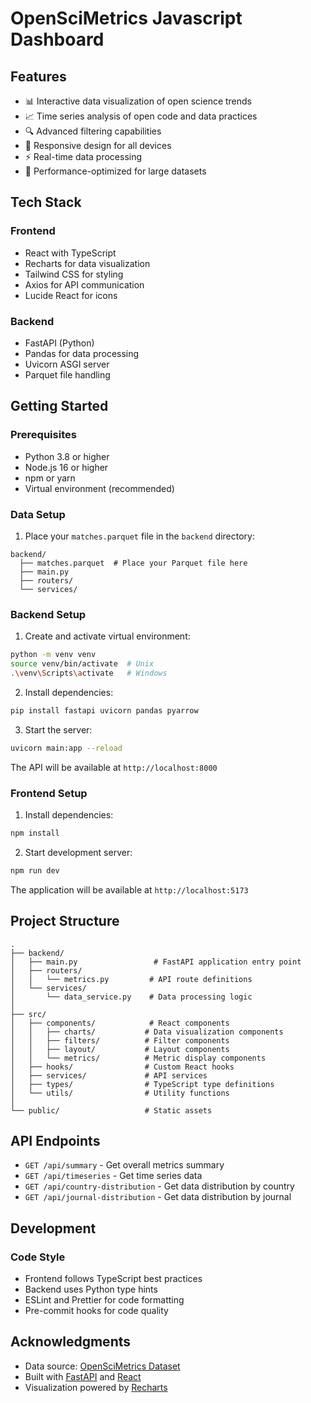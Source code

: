 # OpenSciMetrics Javascript Dashboard

## Features

- 📊 Interactive data visualization of open science trends
- 📈 Time series analysis of open code and data practices
- 🔍 Advanced filtering capabilities
- 📱 Responsive design for all devices
- ⚡ Real-time data processing
- 🎯 Performance-optimized for large datasets

## Tech Stack

### Frontend
- React with TypeScript
- Recharts for data visualization
- Tailwind CSS for styling
- Axios for API communication
- Lucide React for icons

### Backend
- FastAPI (Python)
- Pandas for data processing
- Uvicorn ASGI server
- Parquet file handling

## Getting Started

### Prerequisites

- Python 3.8 or higher
- Node.js 16 or higher
- npm or yarn
- Virtual environment (recommended)

### Data Setup

1. Place your `matches.parquet` file in the `backend` directory:
```
backend/
  ├── matches.parquet  # Place your Parquet file here
  ├── main.py
  ├── routers/
  └── services/
```

### Backend Setup

1. Create and activate virtual environment:
```bash
python -m venv venv
source venv/bin/activate  # Unix
.\venv\Scripts\activate   # Windows
```

2. Install dependencies:
```bash
pip install fastapi uvicorn pandas pyarrow
```

3. Start the server:
```bash
uvicorn main:app --reload
```

The API will be available at `http://localhost:8000`

### Frontend Setup

1. Install dependencies:
```bash
npm install
```

2. Start development server:
```bash
npm run dev
```

The application will be available at `http://localhost:5173`

## Project Structure

```
.
├── backend/
│   ├── main.py                 # FastAPI application entry point
│   ├── routers/
│   │   └── metrics.py         # API route definitions
│   └── services/
│       └── data_service.py    # Data processing logic
│
├── src/
│   ├── components/            # React components
│   │   ├── charts/           # Data visualization components
│   │   ├── filters/          # Filter components
│   │   ├── layout/           # Layout components
│   │   └── metrics/          # Metric display components
│   ├── hooks/                # Custom React hooks
│   ├── services/             # API services
│   ├── types/                # TypeScript type definitions
│   └── utils/                # Utility functions
│
└── public/                   # Static assets
```

## API Endpoints

- `GET /api/summary` - Get overall metrics summary
- `GET /api/timeseries` - Get time series data
- `GET /api/country-distribution` - Get data distribution by country
- `GET /api/journal-distribution` - Get data distribution by journal

## Development

### Code Style

- Frontend follows TypeScript best practices
- Backend uses Python type hints
- ESLint and Prettier for code formatting
- Pre-commit hooks for code quality

## Acknowledgments

- Data source: [OpenSciMetrics Dataset](https://github.com/nimh-dsst/osm)
- Built with [FastAPI](https://fastapi.tiangolo.com/) and [React](https://reactjs.org/)
- Visualization powered by [Recharts](https://recharts.org/)